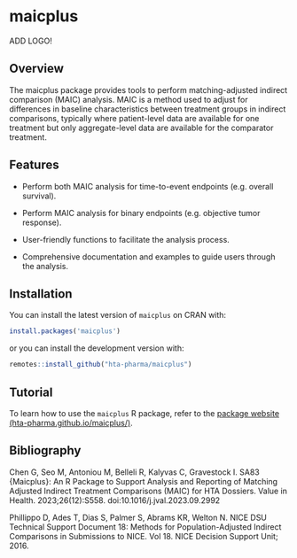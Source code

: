 
# maicplus

ADD LOGO!

## Overview

The maicplus package provides tools to perform matching-adjusted indirect comparison (MAIC) analysis. MAIC is a method used to adjust for differences in baseline characteristics between treatment groups in indirect comparisons, typically where patient-level data are available for one treatment but only aggregate-level data are available for the comparator treatment.

## Features

* Perform both MAIC analysis for time-to-event endpoints (e.g. overall survival).

* Perform MAIC analysis for binary endpoints (e.g. objective tumor response).

* User-friendly functions to facilitate the analysis process.

* Comprehensive documentation and examples to guide users through the analysis.

## Installation

You can install the latest version of `maicplus` on CRAN with:

```r
install.packages('maicplus')
```

or you can install the development version with:

```r
remotes::install_github("hta-pharma/maicplus")
```

## Tutorial

To learn how to use the `maicplus` R package, refer to the [package website (hta-pharma.github.io/maicplus/)](hta-pharma.github.io/maicplus/).

## Bibliography

Chen G, Seo M, Antoniou M, Belleli R, Kalyvas C, Gravestock I. SA83 {Maicplus}: An R Package to Support Analysis and Reporting of Matching Adjusted Indirect Treatment Comparisons (MAIC) for HTA Dossiers. Value in Health. 2023;26(12):S558. doi:10.1016/j.jval.2023.09.2992

Phillippo D, Ades T, Dias S, Palmer S, Abrams KR, Welton N. NICE DSU Technical Support Document 18: Methods for Population-Adjusted Indirect Comparisons in Submissions to NICE. Vol 18. NICE Decision Support Unit; 2016.

